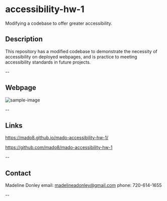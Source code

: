 # accessibility-hw-1

Modifying a codebase to offer greater accessibility.

## Description 
This repository has a modified codebase to demonstrate the necessity of accessibility on deployed webpages, and is practice to meeting accessibility standards in future projects.

--

## Webpage

![sample-image](https://user-images.githubusercontent.com/88465484/131233615-f3699018-7934-491f-a52e-cb0f8acc3c02.jpg)

--

## Links

https://mado8.github.io/mado-accessibility-hw-1/

https://github.com/mado8/mado-accessibility-hw-1

--

## Contact 

Madeline Donley 
email: madelineadonley@gmail.com
phone: 720-614-1655

--
